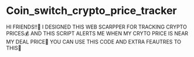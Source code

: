 # Coin_switch_crypto_price_tracker
HI FRIENDS!!🤩
I  DESIGNED THIS WEB SCARPPER FOR TRACKING CRYPTO PRICES💰 AND 
THIS SCRIPT ALERTS ME WHEN MY CRYTO PRICE IS NEAR MY DEAL PRICE💸
YOU CAN USE THIS CODE AND EXTRA FEAUTRES TO THIS🥳
